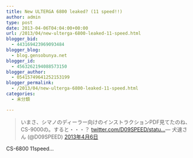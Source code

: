 ```yaml
---
title: New ULTERGA 6800 leaked? (11 speed!!)
author: admin
type: post
date: 2013-04-06T04:04:00+00:00
url: /2013/04/new-ulterga-6800-leaked-11-speed.html
blogger_bid:
  - 443169423969093484
blogger_blog:
  - blog.gensobunya.net
blogger_id:
  - 4563262194088573150
blogger_author:
  - 05415749641252153199
blogger_permalink:
  - /2013/04/new-ulterga-6800-leaked-11-speed.html
categories:
  - 未分類

---
```

<blockquote class="twitter-tweet" lang="ja">
  <p>
    いまさ、シマノのディーラー向けのインストラクションPDF見てたのね、CS-9000の。すると・・・？ <a href="http://t.co/iYRrub9qst" title="http://twitter.com/D09SPEED/status/320515860160733184/photo/1">twitter.com/D09SPEED/statu…</a>&mdash; 犬速さん (@D09SPEED) <a href="https://twitter.com/D09SPEED/status/320515860160733184">2013年4月6日</a>
  </p>
</blockquote>

CS-6800 11speed&#8230;
